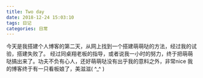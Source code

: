 ```yaml
---
title: Two day
date: 2018-12-24 15:03:10
tags: 日记
categories: 日常
---
```

今天是我搭建个人博客的第二天，从网上找到一个搭建萌萌哒的方法，经过我的试验，搭建失败了。
经过同桌翔老板的指导，或者说我一小时的努力，终于把萌萌哒搞出来了。功夫不负有心人，还好萌萌哒没有出乎我的意料之外，非常nice
我的博客终于有一只看板娘了，美滋滋( ^_^   )